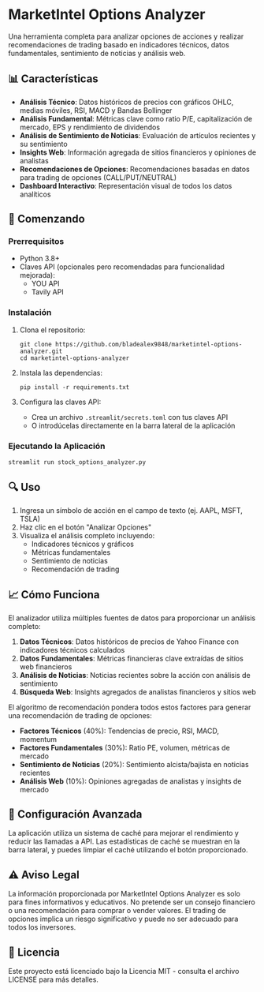 # MarketIntel Options Analyzer

Una herramienta completa para analizar opciones de acciones y realizar recomendaciones de trading basado en indicadores técnicos, datos fundamentales, sentimiento de noticias y análisis web.

## 📊 Características

- **Análisis Técnico**: Datos históricos de precios con gráficos OHLC, medias móviles, RSI, MACD y Bandas Bollinger
- **Análisis Fundamental**: Métricas clave como ratio P/E, capitalización de mercado, EPS y rendimiento de dividendos
- **Análisis de Sentimiento de Noticias**: Evaluación de artículos recientes y su sentimiento
- **Insights Web**: Información agregada de sitios financieros y opiniones de analistas
- **Recomendaciones de Opciones**: Recomendaciones basadas en datos para trading de opciones (CALL/PUT/NEUTRAL)
- **Dashboard Interactivo**: Representación visual de todos los datos analíticos

## 🚀 Comenzando

### Prerrequisitos

- Python 3.8+
- Claves API (opcionales pero recomendadas para funcionalidad mejorada):
  - YOU API
  - Tavily API

### Instalación

1. Clona el repositorio:
   ```
   git clone https://github.com/bladealex9848/marketintel-options-analyzer.git
   cd marketintel-options-analyzer
   ```

2. Instala las dependencias:
   ```
   pip install -r requirements.txt
   ```

3. Configura las claves API:
   - Crea un archivo `.streamlit/secrets.toml` con tus claves API
   - O introdúcelas directamente en la barra lateral de la aplicación

### Ejecutando la Aplicación

```
streamlit run stock_options_analyzer.py
```

## 🔍 Uso

1. Ingresa un símbolo de acción en el campo de texto (ej. AAPL, MSFT, TSLA)
2. Haz clic en el botón "Analizar Opciones"
3. Visualiza el análisis completo incluyendo:
   - Indicadores técnicos y gráficos
   - Métricas fundamentales
   - Sentimiento de noticias
   - Recomendación de trading

## 📈 Cómo Funciona

El analizador utiliza múltiples fuentes de datos para proporcionar un análisis completo:

1. **Datos Técnicos**: Datos históricos de precios de Yahoo Finance con indicadores técnicos calculados
2. **Datos Fundamentales**: Métricas financieras clave extraídas de sitios web financieros
3. **Análisis de Noticias**: Noticias recientes sobre la acción con análisis de sentimiento
4. **Búsqueda Web**: Insights agregados de analistas financieros y sitios web

El algoritmo de recomendación pondera todos estos factores para generar una recomendación de trading de opciones:
- **Factores Técnicos** (40%): Tendencias de precio, RSI, MACD, momentum
- **Factores Fundamentales** (30%): Ratio PE, volumen, métricas de mercado
- **Sentimiento de Noticias** (20%): Sentimiento alcista/bajista en noticias recientes
- **Análisis Web** (10%): Opiniones agregadas de analistas y insights de mercado

## 🔧 Configuración Avanzada

La aplicación utiliza un sistema de caché para mejorar el rendimiento y reducir las llamadas a API. Las estadísticas de caché se muestran en la barra lateral, y puedes limpiar el caché utilizando el botón proporcionado.

## ⚠️ Aviso Legal

La información proporcionada por MarketIntel Options Analyzer es solo para fines informativos y educativos. No pretende ser un consejo financiero o una recomendación para comprar o vender valores. El trading de opciones implica un riesgo significativo y puede no ser adecuado para todos los inversores.

## 📝 Licencia

Este proyecto está licenciado bajo la Licencia MIT - consulta el archivo LICENSE para más detalles.
